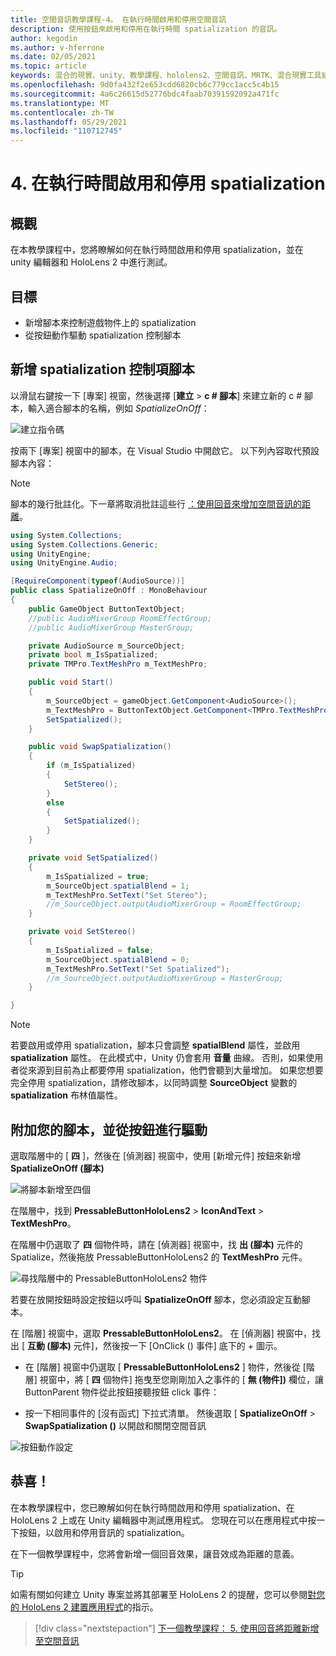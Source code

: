 ```yaml
---
title: 空間音訊教學課程-4。 在執行時間啟用和停用空間音訊
description: 使用按鈕來啟用和停用在執行時間 spatialization 的音訊。
author: kegodin
ms.author: v-hferrone
ms.date: 02/05/2021
ms.topic: article
keywords: 混合的現實、unity、教學課程、hololens2、空間音訊、MRTK、混合現實工具組、UWP、Windows 10、HRTF、前端相關的傳送功能、回音、Microsoft 空間定位器
ms.openlocfilehash: 9d0fa432f2e653cdd6820cb6c779cc1acc5c4b15
ms.sourcegitcommit: 4a6c26615d52776bdc4faab70391592092a471fc
ms.translationtype: MT
ms.contentlocale: zh-TW
ms.lasthandoff: 05/29/2021
ms.locfileid: "110712745"
---
```

# <a name="4-enabling-and-disabling-spatialization-at-run-time"></a>4. 在執行時間啟用和停用 spatialization

## <a name="overview"></a>概觀

在本教學課程中，您將瞭解如何在執行時間啟用和停用 spatialization，並在 unity 編輯器和 HoloLens 2 中進行測試。

## <a name="objectives"></a>目標

* 新增腳本來控制遊戲物件上的 spatialization
* 從按鈕動作驅動 spatialization 控制腳本

## <a name="add-spatialization-control-script"></a>新增 spatialization 控制項腳本

 以滑鼠右鍵按一下 [專案] 視窗，然後選擇 [**建立**  >  **c # 腳本**] 來建立新的 c # 腳本，輸入適合腳本的名稱，例如 _SpatializeOnOff_：

![建立指令碼](images/spatial-audio/spatial-audio-04-section1-step1-1.PNG)

按兩下 [專案] 視窗中的腳本，在 Visual Studio 中開啟它。 以下列內容取代預設腳本內容：

> [!NOTE]
> 腳本的幾行批註化。下一章將取消批註這些行 [：使用回音來增加空間音訊的距離](unity-spatial-audio-ch5.md)。

```c#
using System.Collections;
using System.Collections.Generic;
using UnityEngine;
using UnityEngine.Audio;

[RequireComponent(typeof(AudioSource))]
public class SpatializeOnOff : MonoBehaviour
{
    public GameObject ButtonTextObject;
    //public AudioMixerGroup RoomEffectGroup;
    //public AudioMixerGroup MasterGroup;

    private AudioSource m_SourceObject;
    private bool m_IsSpatialized;
    private TMPro.TextMeshPro m_TextMeshPro;

    public void Start()
    {
        m_SourceObject = gameObject.GetComponent<AudioSource>();
        m_TextMeshPro = ButtonTextObject.GetComponent<TMPro.TextMeshPro>();
        SetSpatialized();
    }

    public void SwapSpatialization()
    {
        if (m_IsSpatialized)
        {
            SetStereo();
        }
        else
        {
            SetSpatialized();
        }
    }

    private void SetSpatialized()
    {
        m_IsSpatialized = true;
        m_SourceObject.spatialBlend = 1;
        m_TextMeshPro.SetText("Set Stereo");
        //m_SourceObject.outputAudioMixerGroup = RoomEffectGroup;
    }

    private void SetStereo()
    {
        m_IsSpatialized = false;
        m_SourceObject.spatialBlend = 0;
        m_TextMeshPro.SetText("Set Spatialized");
        //m_SourceObject.outputAudioMixerGroup = MasterGroup;
    }

}
```

> [!NOTE]
> 若要啟用或停用 spatialization，腳本只會調整 **spatialBlend** 屬性，並啟用 **spatialization** 屬性。 在此模式中，Unity 仍會套用 **音量** 曲線。 否則，如果使用者從來源到目前為止都要停用 spatialization，他們會聽到大量增加。
> 如果您想要完全停用 spatialization，請修改腳本，以同時調整 **SourceObject** 變數的 **spatialization** 布林值屬性。

## <a name="attach-your-script-and-drive-it-from-the-button"></a>附加您的腳本，並從按鈕進行驅動

選取階層中的 [ **四** ]，然後在 [偵測器] 視窗中，使用 [新增元件] 按鈕來新增 **SpatializeOnOff (腳本)**

![將腳本新增至四個](images/spatial-audio/spatial-audio-04-section2-step1-1.PNG)

在階層中，找到 **PressableButtonHoloLens2**  >  **IconAndText**  >  **TextMeshPro**。

在階層中仍選取了 **四** 個物件時，請在 [偵測器] 視窗中，找 **出 (腳本)** 元件的 Spatialize，然後拖放 PressableButtonHoloLens2 的 **TextMeshPro** 元件。

![尋找階層中的 PressableButtonHoloLens2 物件](images/spatial-audio/spatial-audio-04-section2-step1-2.PNG)

若要在放開按鈕時設定按鈕以呼叫 **SpatializeOnOff** 腳本，您必須設定互動腳本。

在 [階層] 視窗中，選取 **PressableButtonHoloLens2**。 在 [偵測器] 視窗中，找出 [ **互動 (腳本)** 元件]，然後按一下 [OnClick () 事件] 底下的 + 圖示。

* 在 [階層] 視窗中仍選取 [ **PressableButtonHoloLens2** ] 物件，然後從 [階層] 視窗中，將 [ **四** 個物件] 拖曳至您剛剛加入之事件的 [ **無 (物件])** 欄位，讓 ButtonParent 物件從此按鈕接聽按鈕 click 事件：

* 按一下相同事件的 [沒有函式] 下拉式清單。 然後選取 [ **SpatializeOnOff**  >  **SwapSpatialization ()** 以開啟和關閉空間音訊

![按鈕動作設定](images/spatial-audio/spatial-audio-04-section2-step1-3.PNG)

## <a name="congratulations"></a>恭喜！

在本教學課程中，您已瞭解如何在執行時間啟用和停用 spatialization、在 HoloLens 2 上或在 Unity 編輯器中測試應用程式。 您現在可以在應用程式中按一下按鈕，以啟用和停用音訊的 spatialization。

在下一個教學課程中，您將會新增一個回音效果，讓音效成為距離的意義。

> [!TIP]
> 如需有關如何建立 Unity 專案並將其部署至 HoloLens 2 的提醒，您可以參閱[對您的 HoloLens 2 建置應用程式](mr-learning-base-02.md#building-your-application-to-your-hololens-2)的指示。

> [!div class="nextstepaction"]
> [下一個教學課程： 5. 使用回音將距離新增至空間音訊](unity-spatial-audio-ch5.md)
